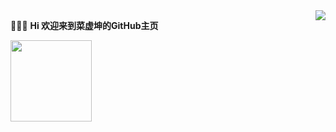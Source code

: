 <img align="right"  src="https://github-readme-stats.vercel.app/api?username=hegaojian&show_icons=true&count_private=true&hide=contribs&include_all_commits=true&theme=highcontrast&bg_color=30,e96443,904e95" />

:chicken::chicken::chicken: **Hi 欢迎来到菜虚坤的GitHub主页**

<img width="130px" src = "https://upload-images.jianshu.io/upload_images/9305757-2663249dffd36060.gif?imageMogr2/auto-orient/strip">




